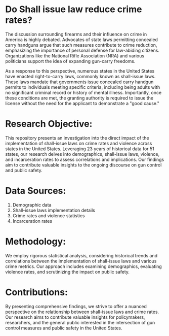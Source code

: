 # Do Shall issue law reduce crime rates?
The discussion surrounding firearms and their influence on crime in America is highly debated. Advocates of state laws permitting concealed carry handguns argue that such measures contribute to crime reduction, emphasizing the importance of personal defense for law-abiding citizens. Organizations like the National Rifle Association (NRA) and various politicians support the idea of expanding gun-carry freedoms.

As a response to this perspective, numerous states in the United States have enacted right-to-carry laws, commonly known as shall-issue laws. These laws mandate that governments issue concealed carry handgun permits to individuals meeting specific criteria, including being adults with no significant criminal record or history of mental illness. Importantly, once these conditions are met, the granting authority is required to issue the license without the need for the applicant to demonstrate a "good cause."

# Research Objective:
This repository presents an investigation into the direct impact of the implementation of shall-issue laws on crime rates and violence across states in the United States. Leveraging 23 years of historical data for 51 states, our research delves into demographics, shall-issue laws, violence, and incarceration rates to assess correlations and implications. Our findings aim to contribute valuable insights to the ongoing discourse on gun control and public safety.

# Data Sources:

1. Demographic data
2. Shall-issue laws implementation details
3. Crime rates and violence statistics
4. Incarceration rates

# Methodology:
We employ rigorous statistical analysis, considering historical trends and correlations between the implementation of shall-issue laws and various crime metrics. Our approach includes examining demographics, evaluating violence rates, and scrutinizing the impact on public safety.

# Contributions:
By presenting comprehensive findings, we strive to offer a nuanced perspective on the relationship between shall-issue laws and crime rates. Our research aims to contribute valuable insights for policymakers, researchers, and the general public interested in the intersection of gun control measures and public safety in the United States.
